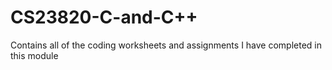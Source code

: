 # CS23820-C-and-C++
Contains all of the coding worksheets and assignments I have completed in this module
